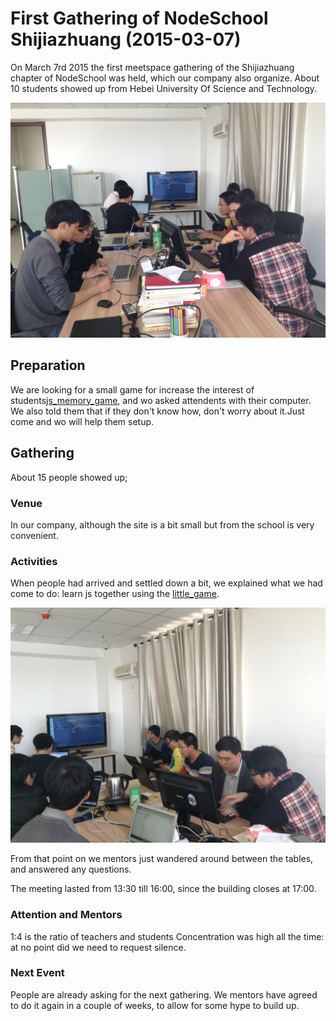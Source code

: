 

# First Gathering of NodeSchool Shijiazhuang (2015-03-07)

On March 7rd 2015 the first meetspace gathering of the Shijiazhuang chapter of NodeSchool was held,
which our company also organize.
About 10 students showed up from Hebei University Of Science and Technology.

![In the heat of the battle](https://raw.githubusercontent.com/nodeschool/shijiazhuang/master/img/first_gather_2.JPG)




## Preparation

We are looking for a small game for increase the interest of students[js_memory_game](https://github.com/tianlitao/js_memory_game),
and wo asked attendents with their computer. We also told them that if they don't know how, don't worry about it.Just come and wo will
help them setup.




## Gathering

About 15 people showed up;

### Venue

In our company, although the site is a bit small but from the school is very convenient.


### Activities

When people had arrived and settled down a bit, we explained what we had come to do:
learn js together using the [little_game](https://github.com/tianlitao/js_memory_game).

![In the heat of the battle](https://raw.githubusercontent.com/nodeschool/shijiazhuang/master/img/first_gather_1.JPG)


From that point on we mentors just wandered around between the tables, and answered any questions.



The meeting lasted from 13:30 till 16:00, since the building closes at 17:00.

### Attention and Mentors

1:4 is the ratio of teachers and students
Concentration was high all the time: at no point did we need to request silence.


### Next Event

People are already asking for the next gathering. We mentors have agreed
to do it again in a couple of weeks, to allow for some hype to build up.




